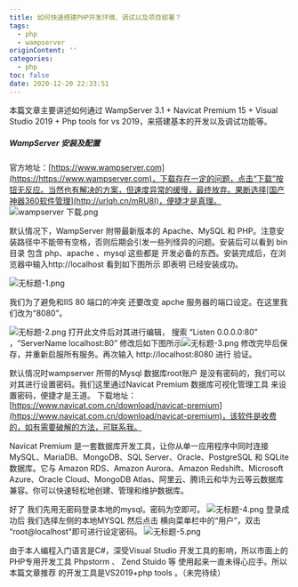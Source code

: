 ```yaml
---
title: 如何快速搭建PHP开发环境、调试以及项目部署？
tags:
  - php
  - wampserver
originContent: ''
categories:
  - php
toc: false
date: 2020-12-20 22:33:51
---
```


本篇文章主要讲述如何通过 WampServer 3.1 +  Navicat Premium 15 + Visual Studio 2019 + Php tools for vs 2019，来搭建基本的开发以及调试功能等。

##### WampServer 安装及配置

官方地址：[https://www.wampserver.com](https://https://www.wampserver.com)，下载存在一定的问题，点击“下载”按钮无反应。当然也有解决的方案，但速度异常的缓慢，最终放弃。果断选择[国产神器360软件管理](http://urlqh.cn/mRU8I)，便捷才是真理。
![wampserver  下载.png](http://file.azing.cn/Fm54GjWPlGFKLResE0-zMftMuN3Z)

默认情况下，WampServer 附带最新版本的 Apache、MySQL 和 PHP。注意安装路径中不能带有空格，否则后期会引发一些列怪异的问题。安装后可以看到 bin目录 包含  php、apache 、mysql 这些都是 开发必备的东西。安装完成后，在浏览器中输入http://localhost 看到如下图所示 即表明 已经安装成功。

![无标题-1.png](http://file.azing.cn/FjIJpbBeZ9QfZZQKSrANUkbD75bc)

我们为了避免和IIS 80 端口的冲突 还要改变 apche 服务器的端口设定。在这里我们改为“8080”。

![无标题-2.png](http://file.azing.cn/FjPshG923hefS5GKP3e85LFs-_Is)
打开此文件后对其进行编辑， 搜索 “Listen 0.0.0.0:80” ，“ServerName localhost:80” 修改后如下图所示![无标题-3.png](http://file.azing.cn/FgTO5JuoOXZJI9ulZl0LEPUWb5yK)
修改完毕后保存，并重新启服所有服务。再次输入 http://localhost:8080 进行 验证。

默认情况时wampserver 所带的Mysql 数据库root账户 是没有密码的，我们可以对其进行设置密码。我们这里通过Navicat Premium  数据库可视化管理工具 来设置密码，便捷才是王道。
下载地址：[https://www.navicat.com.cn/download/navicat-premium](https://www.navicat.com.cn/download/navicat-premium)，该软件是收费的，如有需要破解的方法，可联系我。

Navicat Premium 是一套数据库开发工具，让你从单一应用程序中同时连接 MySQL、MariaDB、MongoDB、SQL Server、Oracle、PostgreSQL 和 SQLite 数据库。它与 Amazon RDS、Amazon Aurora、Amazon Redshift、Microsoft Azure、Oracle Cloud、MongoDB Atlas、阿里云、腾讯云和华为云等云数据库兼容。你可以快速轻松地创建、管理和维护数据库。

好了 我们先用无密码登录本地的mysql。密码为空即可。
![无标题-4.png](http://file.azing.cn/Fsp-3eAcjBotuN-kRLJDVBqPgdDh)
登录成功后 我们选择左侧的本地MYSQL 然后点击 横向菜单栏中的“用户”，双击  “root@localhost"即可进行设定密码。
![无标题-5.png](http://file.azing.cn/FkWbHgticBhkDAVRV1o9M1GMVCjU)

由于本人编程入门语言是C#，深受Visual Studio 开发工具的影响，所以市面上的PHP专用开发工具 Phpstorm 、 Zend Stuido 等 使用起来一直未得心应手。所以本篇文章推荐 的开发工具是VS2019+php tools 。（未完待续）

